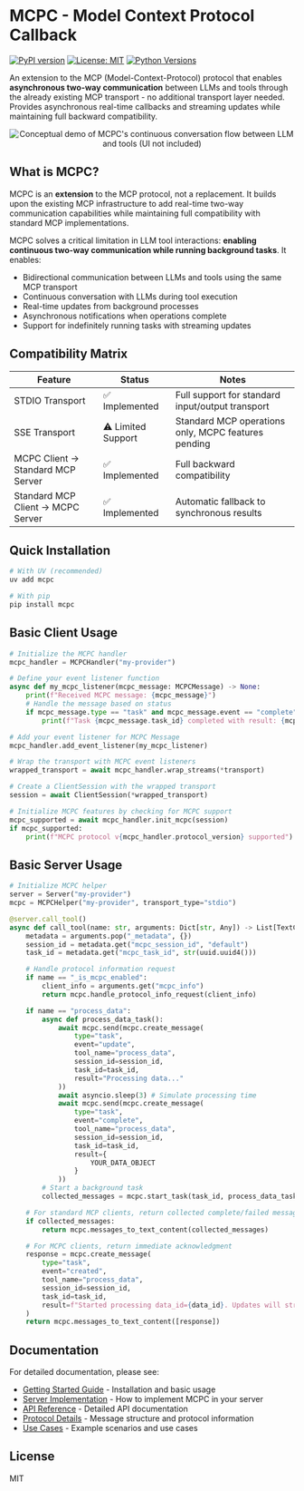 # MCPC - Model Context Protocol Callback

[![PyPI version](https://badge.fury.io/py/mcpc.svg)](https://badge.fury.io/py/mcpc)
[![License: MIT](https://img.shields.io/badge/License-MIT-yellow.svg)](https://opensource.org/licenses/MIT)
[![Python Versions](https://img.shields.io/pypi/pyversions/mcpc.svg)](https://pypi.org/project/mcpc/)

An extension to the MCP (Model-Context-Protocol) protocol that enables **asynchronous two-way communication** between LLMs and tools through the already existing MCP transport - no additional transport layer needed. Provides asynchronous real-time callbacks and streaming updates while maintaining full backward compatibility.

<p align="center">
  <img src="assets/mcp-demo_540.avif" alt="Conceptual demo of MCPC's continuous conversation flow between LLM and tools (UI not included)">
</p>

## What is MCPC?

MCPC is an **extension** to the MCP protocol, not a replacement. It builds upon the existing MCP infrastructure to add real-time two-way communication capabilities while maintaining full compatibility with standard MCP implementations.

MCPC solves a critical limitation in LLM tool interactions: **enabling continuous two-way communication while running background tasks**. It enables:

- Bidirectional communication between LLMs and tools using the same MCP transport
- Continuous conversation with LLMs during tool execution
- Real-time updates from background processes
- Asynchronous notifications when operations complete
- Support for indefinitely running tasks with streaming updates

## Compatibility Matrix

| Feature                           | Status             | Notes                                               |
| --------------------------------- | ------------------ | --------------------------------------------------- |
| STDIO Transport                   | ✅ Implemented     | Full support for standard input/output transport    |
| SSE Transport                     | ⚠️ Limited Support | Standard MCP operations only, MCPC features pending |
| MCPC Client → Standard MCP Server | ✅ Implemented     | Full backward compatibility                         |
| Standard MCP Client → MCPC Server | ✅ Implemented     | Automatic fallback to synchronous results           |

## Quick Installation

```bash
# With UV (recommended)
uv add mcpc

# With pip
pip install mcpc
```

## Basic Client Usage

```python
# Initialize the MCPC handler
mcpc_handler = MCPCHandler("my-provider")

# Define your event listener function
async def my_mcpc_listener(mcpc_message: MCPCMessage) -> None:
    print(f"Received MCPC message: {mcpc_message}")
    # Handle the message based on status
    if mcpc_message.type == "task" and mcpc_message.event == "complete":
        print(f"Task {mcpc_message.task_id} completed with result: {mcpc_message.result}")

# Add your event listener for MCPC Message
mcpc_handler.add_event_listener(my_mcpc_listener)

# Wrap the transport with MCPC event listeners
wrapped_transport = await mcpc_handler.wrap_streams(*transport)

# Create a ClientSession with the wrapped transport
session = await ClientSession(*wrapped_transport)

# Initialize MCPC features by checking for MCPC support
mcpc_supported = await mcpc_handler.init_mcpc(session)
if mcpc_supported:
    print(f"MCPC protocol v{mcpc_handler.protocol_version} supported")
```

## Basic Server Usage

```python
# Initialize MCPC helper
server = Server("my-provider")
mcpc = MCPCHelper("my-provider", transport_type="stdio")

@server.call_tool()
async def call_tool(name: str, arguments: Dict[str, Any]) -> List[TextContent]:
    metadata = arguments.pop("_metadata", {})
    session_id = metadata.get("mcpc_session_id", "default")
    task_id = metadata.get("mcpc_task_id", str(uuid.uuid4()))

    # Handle protocol information request
    if name == "_is_mcpc_enabled":
        client_info = arguments.get("mcpc_info")
        return mcpc.handle_protocol_info_request(client_info)

    if name == "process_data":
        async def process_data_task():
            await mcpc.send(mcpc.create_message(
                type="task",
                event="update",
                tool_name="process_data",
                session_id=session_id,
                task_id=task_id,
                result="Processing data..."
            ))
            await asyncio.sleep(3) # Simulate processing time
            await mcpc.send(mcpc.create_message(
                type="task",
                event="complete",
                tool_name="process_data",
                session_id=session_id,
                task_id=task_id,
                result={
                    YOUR_DATA_OBJECT
                }
            ))
        # Start a background task
        collected_messages = mcpc.start_task(task_id, process_data_task)

    # For standard MCP clients, return collected complete/failed messages
    if collected_messages:
        return mcpc.messages_to_text_content(collected_messages)

    # For MCPC clients, return immediate acknowledgment
    response = mcpc.create_message(
        type="task",
        event="created",
        tool_name="process_data",
        session_id=session_id,
        task_id=task_id,
        result=f"Started processing data_id={data_id}. Updates will stream in real-time."
    )
    return mcpc.messages_to_text_content([response])
```

## Documentation

For detailed documentation, please see:

- [Getting Started Guide](docs/getting-started.md) - Installation and basic usage
- [Server Implementation](docs/server-implementation.md) - How to implement MCPC in your server
- [API Reference](docs/api-reference.md) - Detailed API documentation
- [Protocol Details](docs/protocol-details.md) - Message structure and protocol information
- [Use Cases](docs/use-cases.md) - Example scenarios and use cases

## License

MIT
